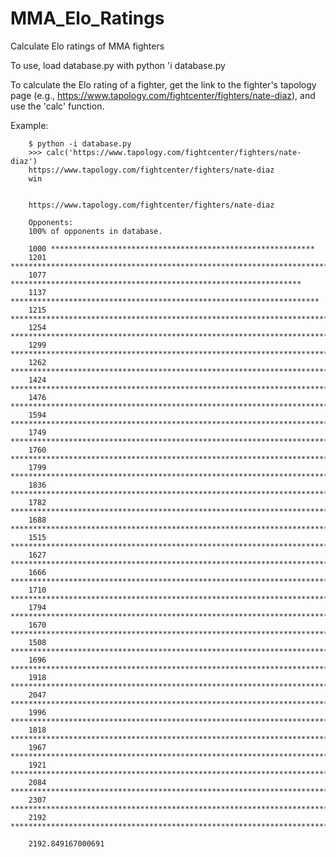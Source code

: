 # MMA_Elo_Ratings
Calculate Elo ratings of MMA fighters

To use, load database.py with 
		python 'i database.py

To calculate the Elo rating of a fighter, get the link to the fighter's tapology page (e.g., https://www.tapology.com/fightcenter/fighters/nate-diaz), and use the 'calc' function.

Example:

		$ python -i database.py
		>>> calc('https://www.tapology.com/fightcenter/fighters/nate-diaz')
		https://www.tapology.com/fightcenter/fighters/nate-diaz
		win


		https://www.tapology.com/fightcenter/fighters/nate-diaz

		Opponents:
		100% of opponents in database.

		1000 ***********************************************************
		1201 **************************************************************************
		1077 *****************************************************************
		1137 *********************************************************************
		1215 ***************************************************************************
		1254 ******************************************************************************
		1299 *********************************************************************************
		1262 *******************************************************************************
		1424 *******************************************************************************************
		1476 ***********************************************************************************************
		1594 ********************************************************************************************************
		1749 *******************************************************************************************************************
		1760 ********************************************************************************************************************
		1799 ***********************************************************************************************************************
		1836 **************************************************************************************************************************
		1782 **********************************************************************************************************************
		1688 **************************************************************************************************************
		1515 **************************************************************************************************
		1627 **********************************************************************************************************
		1666 *************************************************************************************************************
		1710 *****************************************************************************************************************
		1794 ***********************************************************************************************************************
		1670 **************************************************************************************************************
		1508 *************************************************************************************************
		1696 ***************************************************************************************************************
		1918 ********************************************************************************************************************************
		2047 *****************************************************************************************************************************************
		1996 **************************************************************************************************************************************
		1818 ************************************************************************************************************************
		1967 ***********************************************************************************************************************************
		1921 ********************************************************************************************************************************
		2084 ********************************************************************************************************************************************
		2307 *************************************************************************************************************************************************************
		2192 *****************************************************************************************************************************************************

		2192.849167000691
